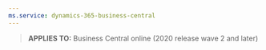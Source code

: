 ```yaml
---
ms.service: dynamics-365-business-central
---
```

> **APPLIES TO:** Business Central online (2020 release wave 2 and later)